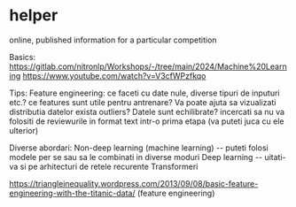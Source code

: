 # helper

online, published information for a particular competition

Basics:
https://gitlab.com/nitronlp/Workshops/-/tree/main/2024/Machine%20Learning
https://www.youtube.com/watch?v=V3cfWPzfkqo

Tips:
Feature engineering:
ce faceti cu date nule, diverse tipuri de inputuri etc.?
ce features sunt utile pentru antrenare?  Va poate ajuta sa vizualizati distributia datelor
exista outliers? Datele sunt echilibrate?
incercati sa nu va folositi de reviewurile in format text intr-o prima etapa (va puteti juca cu ele ulterior)

Diverse abordari:
Non-deep learning (machine learning) -- puteti folosi modele per se sau sa le combinati in diverse moduri
Deep learning -- uitati-va si pe arhitecturi de retele recurente
Transformeri

https://triangleinequality.wordpress.com/2013/09/08/basic-feature-engineering-with-the-titanic-data/ (feature engineering)
